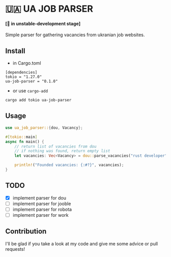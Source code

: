 # 🇺🇦 UA JOB PARSER 

#### [🚧 in unstable-development stage]

Simple parser for gathering vacancies from ukranian job websites.

## Install

- in Cargo.toml
```
[dependencies]
tokio = "1.27.0"
ua-job-parser = "0.1.0"
```

- or use `cargo-add`
```bash
cargo add tokio ua-job-parser
```

## Usage

```rust
use ua_job_parser::{dou, Vacancy};

#[tokio::main]
async fn main() {
    // return list of vacancies from dou
    // if nothing was found, return empty list
    let vacancies: Vec<Vacancy> = dou::parse_vacancies("rust developer").await; 

    println!("Founded vacancies: {:#?}", vacancies);
}
```

## TODO

- [x] implement parser for dou
- [ ] implement parser for jooble
- [ ] implement parser for robota
- [ ] implement parser for work

## Contribution

I'll be glad if you take a look at my code and give me some advice or pull requests!
